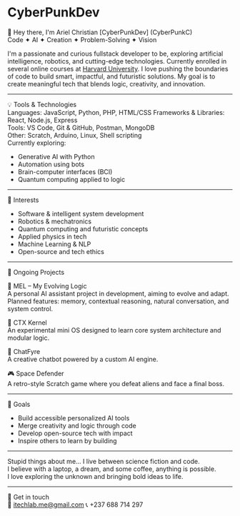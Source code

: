 # CyberPunkDev
👋 Hey there, I'm Ariel Christian [CyberPunkDev] (CyberPunkC)  
Code ✦ AI ✦ Creation ✦ Problem-Solving ✦ Vision

I'm a passionate and curious fullstack developer to be, exploring artificial intelligence, robotics, and cutting-edge technologies. Currently enrolled in several online courses at [Harvard University](https://cs50.harvard.edu/). I love pushing the boundaries of code to build smart, impactful, and futuristic solutions. My goal is to create meaningful tech that blends logic, creativity, and innovation.

---

💡 Tools & Technologies  
Languages: JavaScript, Python, PHP, HTML/CSS 
Frameworks & Libraries: React, Node.js, Express  
Tools: VS Code, Git & GitHub, Postman, MongoDB  
Other: Scratch, Arduino, Linux, Shell scripting  
Currently exploring:  
- Generative AI with Python  
- Automation using bots  
- Brain-computer interfaces (BCI)  
- Quantum computing applied to logic  

---

🌱 Interests  
- Software & intelligent system development
- Robotics & mechatronics  
- Quantum computing and futuristic concepts  
- Applied physics in tech  
- Machine Learning & NLP  
- Open-source and tech ethics  

---

🚧 Ongoing Projects  

🧠 MEL – My Evolving Logic  
A personal AI assistant project in development, aiming to evolve and adapt.
Planned features: memory, contextual reasoning, natural conversation, and system control.

🤖 CTX Kernel  
An experimental mini OS designed to learn core system architecture and modular logic.

💬 ChatFyre  
A creative chatbot powered by a custom AI engine.

🎮 Space Defender  
A retro-style Scratch game where you defeat aliens and face a final boss.

---

🎯 Goals  
- Build accessible personalized AI tools  
- Merge creativity and logic through code  
- Develop open-source tech with impact  
- Inspire others to learn by building

---

Stupid things about me...
I live between science fiction and code.  
I believe with a laptop, a dream, and some coffee, anything is possible.  
I love exploring the unknown and bringing bold ideas to life.

---

💬 Get in touch  
📧 itechlab.me@gmail.com
📞 +237 688 714 297
```

